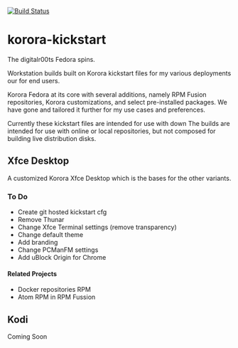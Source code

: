 [![Build Status](https://travis-ci.org/digitalr00ts/korora-kickstart.svg?branch=master)](https://travis-ci.org/digitalr00ts/korora-kickstart)

# korora-kickstart
The digitalr00ts Fedora spins.

Workstation builds built on Korora kickstart files for my various deployments our for end users.

Korora Fedora at its core with several additions, namely RPM Fusion repositories, Korora customizations, and select pre-installed packages.
We have gone and tailored it further for my use cases and preferences.

Currently these kickstart files are intended for use with down
The builds are intended for use with online or local repositories,
but not composed for building live distribution disks.

## Xfce Desktop
A customized Korora Xfce Desktop which is the bases for the other variants.

### To Do
* Create git hosted kickstart cfg
* Remove Thunar
* Change Xfce Terminal settings (remove transparency)
* Change default theme
* Add branding
* Change PCManFM settings
* Add uBlock Origin for Chrome

#### Related Projects
* Docker repositories RPM
* Atom RPM in RPM Fussion

## Kodi
Coming Soon
